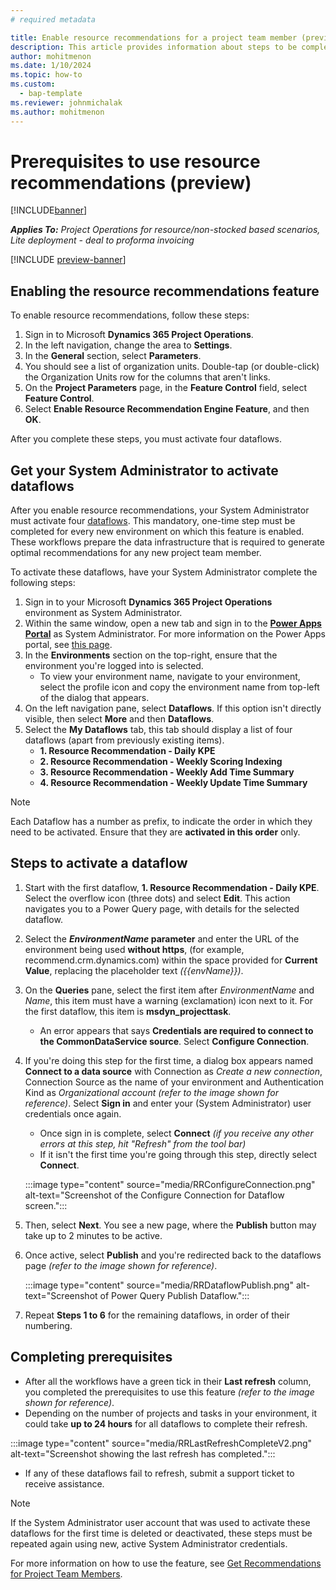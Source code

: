```yaml
---
# required metadata

title: Enable resource recommendations for a project team member (preview)
description: This article provides information about steps to be completed to use the resource recommendations feature for the first time.
author: mohitmenon
ms.date: 1/10/2024
ms.topic: how-to
ms.custom: 
  - bap-template
ms.reviewer: johnmichalak
ms.author: mohitmenon
---
```


# Prerequisites to use resource recommendations (preview)

[!INCLUDE[banner](../includes/banner.md)]

_**Applies To:** Project Operations for resource/non-stocked based scenarios, Lite deployment - deal to proforma invoicing_

[!INCLUDE [preview-banner](../includes/preview-banner.md)]

## Enabling the resource recommendations feature

To enable resource recommendations, follow these steps:

1.	Sign in to Microsoft **Dynamics 365 Project Operations**.
1.	In the left navigation, change the area to **Settings**.
1.	In the **General** section, select **Parameters**.
1.	You should see a list of organization units. Double-tap (or double-click) the Organization Units row for the columns that aren't links.
1.	On the **Project Parameters** page, in the **Feature Control** field, select **Feature Control**.
1.	Select **Enable Resource Recommendation Engine Feature**, and then **OK**.

After you complete these steps, you must activate four dataflows.

## Get your System Administrator to activate dataflows 

After you enable resource recommendations, your System Administrator must activate four [dataflows](/power-apps/maker/data-platform/create-and-use-dataflows). This mandatory, one-time step must be completed for every new environment on which this feature is enabled. These workflows prepare the data infrastructure that is required to generate optimal recommendations for any new project team member.

To activate these dataflows, have your System Administrator complete the following steps:

1. Sign in to your Microsoft **Dynamics 365 Project Operations** environment as System Administrator.
1. Within the same window, open a new tab and sign in to the [**Power Apps Portal**](https://make.powerapps.com) as System Administrator. For more information on the Power Apps portal, see [this page](/power-apps/maker/canvas-apps/sign-in-to-power-apps).
1. In the **Environments** section on the top-right, ensure that the environment you're logged into is selected. 
    - To view your environment name, navigate to your environment, select the profile icon and copy the environment name from top-left of the dialog that appears.
1. On the left navigation pane, select **Dataflows**. If this option isn't directly visible, then select **More** and then **Dataflows**.
1. Select the **My Dataflows** tab, this tab should display a list of four dataflows (apart from previously existing items). 
    - **1. Resource Recommendation - Daily KPE**
    - **2. Resource Recommendation - Weekly Scoring Indexing**
    - **3. Resource Recommendation - Weekly Add Time Summary**
    - **4. Resource Recommendation - Weekly Update Time Summary**
   
>[!NOTE]
> Each Dataflow has a number as prefix, to indicate the order in which they need to be activated. Ensure that they are **activated in this order** only.

## Steps to activate a dataflow

1. Start with the first dataflow, **1. Resource Recommendation - Daily KPE**. Select the overflow icon (three dots) and select **Edit**. This action navigates you to a Power Query page, with details for the selected dataflow.
1. Select the **_EnvironmentName_ parameter** and enter the URL of the environment being used **without https**, (for example, recommend.crm.dynamics.com) within the space provided for **Current Value**, replacing the placeholder text _({{envName}})_.
1. On the **Queries** pane, select the first item after _EnvironmentName_ and _Name_, this item must have a warning (exclamation) icon next to it. For the first dataflow, this item is **msdyn_projecttask**.
    -  An error appears that says **Credentials are required to connect to the CommonDataService source**. Select **Configure Connection**.
1. If you're doing this step for the first time, a dialog box appears named **Connect to a data source** with Connection as _Create a new connection_, Connection Source as the name of your environment and Authentication Kind as _Organizational account_ _(refer to the image shown for reference)_. Select **Sign in** and enter your (System Administrator) user credentials once again.
    - Once sign in is complete, select **Connect** _(if you receive any other errors at this step, hit "Refresh" from the tool bar)_
    - If it isn't the first time you're going through this step, directly select **Connect**.

   :::image type="content" source="media/RRConfigureConnection.png" alt-text="Screenshot of the Configure Connection for Dataflow screen."::: 

1. Then, select **Next**. You see a new page, where the **Publish** button may take up to 2 minutes to be active.
1. Once active, select **Publish** and you're redirected back to the dataflows page _(refer to the image shown for reference)_. 

   :::image type="content" source="media/RRDataflowPublish.png" alt-text="Screenshot of Power Query Publish Dataflow."::: 

1. Repeat **Steps 1 to 6** for the remaining dataflows, in order of their numbering.

## Completing prerequisites

- After all the workflows have a green tick in their **Last refresh** column, you completed the prerequisites to use this feature _(refer to the image shown for reference)_.   
- Depending on the number of projects and tasks in your environment, it could take **up to 24 hours** for all dataflows to complete their refresh.

:::image type="content" source="media/RRLastRefreshCompleteV2.png" alt-text="Screenshot showing the last refresh has completed."::: 

- If any of these dataflows fail to refresh, submit a support ticket to receive assistance.

>[!NOTE]
> If the System Administrator user account that was used to activate these dataflows for the first time is deleted or deactivated, these steps must be repeated again using new, active System Administrator credentials.

For more information on how to use the feature, see [Get Recommendations for Project Team Members](./get-recommendations-for-project-team-members.md).
